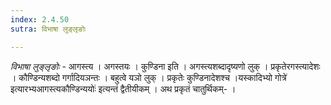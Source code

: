 ```yaml
---
index: 2.4.50
sutra: विभाषा लुङ्लृङोः

---
```

_विभाषा लुङ्लृङोः_ - आगस्त्य । अगस्तयः । कुण्डिना इति । अगस्त्यशब्दादृष्यणो लुक् । प्रकृतेरगस्त्यादेशः । कौण्डिन्यशब्दो गर्गादियञन्तः । बहुत्वे यञो लुक् । प्रकृतेः कुण्डिनादेशश्च ।यस्कादिभ्यो गोत्रे॑ इत्यारभ्यआगस्त्यकौण्डिन्ययोः॑ इत्यन्तं द्वैतीयीकम् । अथ प्रकृतं चातुर्थिकम्- ।